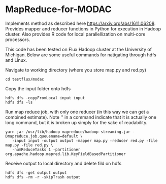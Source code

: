 # MapReduce-for-MODAC
Implements method as described here https://arxiv.org/abs/1611.06208. Provides mapper and reducer functions in Python for execution in Hadoop cluster. Also provides R code for local parallellization on multi-core processors.

This code has been tested on Flux Hadoop cluster at the University of Michigan. Below are some useful commands for natigating through hdfs and Linux.

Navigate to working directory (where you store map.py and red.py)
```
cd testflux/modac
```

Copy the input folder onto hdfs
```
hdfs dfs -copyFromLocal input input
hdfs dfs -ls
```

Run map reduce job, with only one reducer (in this way we can get a combined estimate). Note '\' in a command indicate that it is actually one long command, but it is broken up simply for the sake of readability.
```
yarn jar /usr/lib/hadoop-mapreduce/hadoop-streaming.jar -Dmapreduce.job.queuename=default \
   -input input -output output -mapper map.py -reducer red.py -file map.py -file red.py \
   -numReduceTasks 1 -partitioner org.apache.hadoop.mapred.lib.KeyFieldBasedPartitioner
```

Receive output to local directory and delete fild on hdfs
```
hdfs dfs -get output output
hdfs dfs -rm -r -skipTrash output
```
